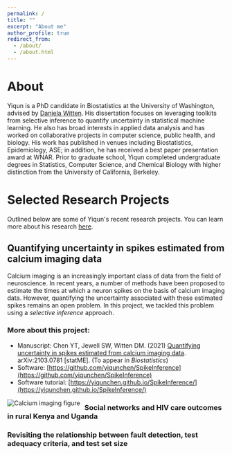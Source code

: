 ```yaml
---
permalink: /
title: ""
excerpt: "About me"
author_profile: true
redirect_from: 
  - /about/
  - /about.html
---
```


# About

Yiqun is a PhD candidate in Biostatistics at the University of Washington, advised by [Daniela Witten](https://www.danielawitten.com/). His dissertation focuses on leveraging toolkits from selective inference to quantify uncertainty in statistical machine learning. He also has broad interests in applied data analysis and has worked on collaborative projects in computer science, public health, and biology. His work has published in venues including Biostatistics, Epidemiology, ASE; in addition, he has received a best paper presentation award at WNAR. Prior to graduate school, Yiqun completed undergraduate degrees in Statistics, Computer Science, and Chemical Biology with higher distinction from the University of California, Berkeley.


# Selected Research Projects
Outlined below are some of Yiqun's recent research projects. You can learn more about his research [here](https://yiqunchen.github.io/research/). 

## Quantifying uncertainty in spikes estimated from calcium imaging data

Calcium imaging is an increasingly important class of data from the field of neuroscience. In recent years, a number of methods have been proposed to estimate the times at which a neuron spikes on the basis of calcium imaging data. However, quantifying the uncertainty associated with these estimated spikes remains an open problem. In this project, we tackled this problem using a *selective inference* approach. 

### More about this project:
- Manuscript: Chen YT, Jewell SW, Witten DM. (2021) [Quantifying uncertainty in spikes estimated from calcium imaging data](https://arxiv.org/abs/2103.07818). arXiv:2103.0781 [statME]. (To appear in *Biostatistics*)
- Software: [https://github.com/yiqunchen/SpikeInference](https://github.com/yiqunchen/SpikeInference)
- Software tutorial: [https://yiqunchen.github.io/SpikeInference/](https://yiqunchen.github.io/SpikeInference/)


<img src="https://github.com/yiqunchen/yiqunchen.github.io/blob/main/document/research_images/combined_plot_exp_7_cell_29_paper_example.png"
     alt="Calcium imaging figure"
     style="float: left; margin-right: 10px;" />

### Social networks and HIV care outcomes in rural Kenya and Uganda


### Revisiting the relationship between fault detection, test adequacy criteria, and test set size


<!-- 
# Methodological Research 

## Valid inference after "double-dipping"

## Social Network Analysis

# Applied projects

### Re-visit existing software engineering experiments

### Why and how should Human-computer interaction researchers collect race and ethnicity data?
 -->
<!-- ### Ligand affinity prediction using Neural Networks
 -->
<!-- 

In a previous life, I was an aspiring biochemist and worked on microcompartments in Salmonella.

### Tuning the catalytic activity of bacterial microcompartments -->

<!-- ## Miscellaneous 
 -->

<!-- ### Life philosophy: 
Ask and it will be given to you; seek and you will find; knock and the door will be opened to you. -- Matthew 7.7
### Current reading list: 
Big Little Lies, All of Nonparametric Statistics, FATE series
 -->


